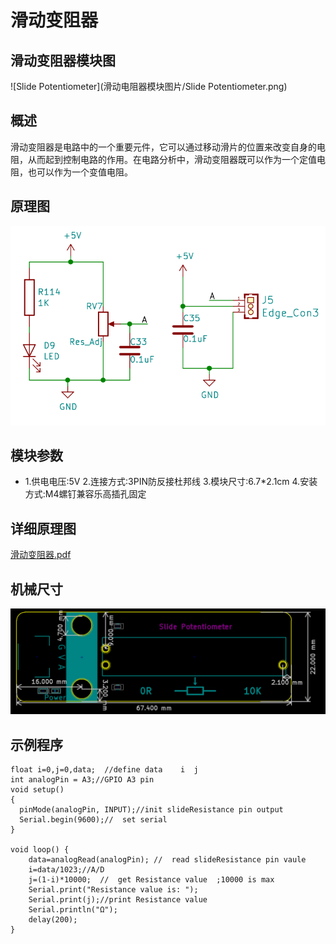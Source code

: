 # 滑动变阻器

## 滑动变阻器模块图

![Slide Potentiometer](滑动电阻器模块图片/Slide Potentiometer.png)

## 概述

​        滑动变阻器是电路中的一个重要元件，它可以通过移动滑片的位置来改变自身的电阻，从而起到控制电路的作用。在电路分析中，滑动变阻器既可以作为一个定值电阻，也可以作为一个变值电阻。

## 原理图

![tu2](滑动电阻器模块图片/tu2.png)

## 模块参数

* 1.供电电压:5V
  2.连接方式:3PIN防反接杜邦线
  3.模块尺寸:6.7*2.1cm
  4.安装方式:M4螺钉兼容乐高插孔固定

## 详细原理图

 [滑动变阻器.pdf](滑动电阻器模块图片/滑动变阻器.pdf) 

## 机械尺寸

![tu3](滑动电阻器模块图片/tu3.png)

## 示例程序

``` 
float i=0,j=0,data;  //define data    i  j
int analogPin = A3;//GPIO A3 pin
void setup()
{
  pinMode(analogPin, INPUT);//init slideResistance pin output
  Serial.begin(9600);//  set serial
}

void loop() {
    data=analogRead(analogPin); //  read slideResistance pin vaule
    i=data/1023;//A/D
    j=(1-i)*10000;  //  get Resistance value  ;10000 is max 
    Serial.print("Resistance value is: ");
    Serial.print(j);//print Resistance value
    Serial.println("Ω");
    delay(200);
}
```

